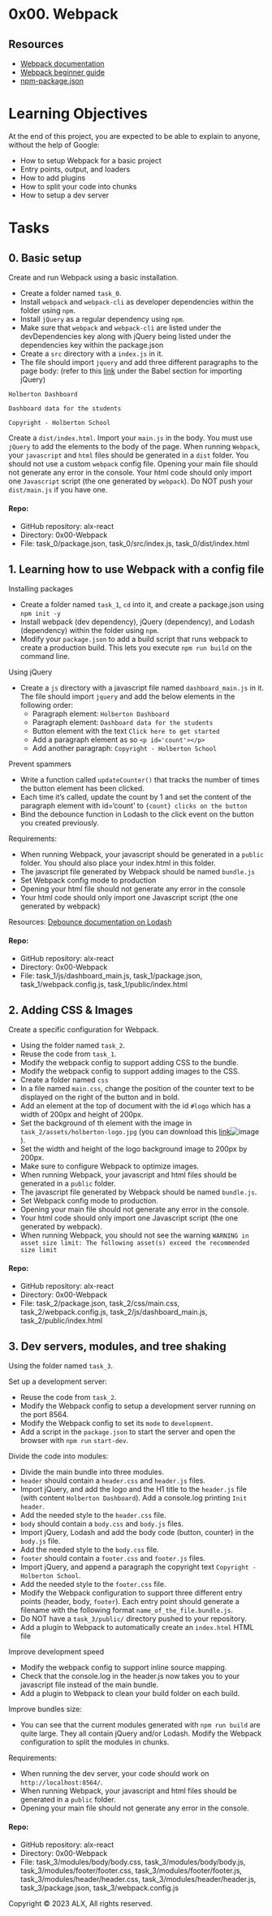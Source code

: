 # 0x00. Webpack
## Resources
* [Webpack documentation](https://webpack.js.org/concepts/)
* [Webpack beginner guide](https://www.sitepoint.com/webpack-beginner-guide/)
* [npm-package.json](https://docs.npmjs.com/cli/v10/configuring-npm/package-json)
# Learning Objectives
At the end of this project, you are expected to be able to explain to anyone, without the help of Google:
* How to setup Webpack for a basic project
* Entry points, output, and loaders
* How to add plugins
* How to split your code into chunks
* How to setup a dev server
# Tasks
## 0. Basic setup
Create and run Webpack using a basic installation.
* Create a folder named `task_0`.
* Install `webpack` and `webpack-cli` as developer dependencies within the folder using `npm`.
* Install `jQuery` as a regular dependency using `npm`.
* Make sure that `webpack` and `webpack-cli` are listed under the devDependencies key along with jQuery being listed under the dependencies key within the package.json
* Create a `src` directory with a `index.js` in it.
* The file should import `jquery` and add three different paragraphs to the page body: (refer to this [link](https://www.npmjs.com/package/jquery#including-jquery) under the Babel section for importing jQuery)
```
Holberton Dashboard

Dashboard data for the students

Copyright - Holberton School
```
Create a `dist/index.html`. Import your `main.js` in the body.
You must use `jQuery` to add the elements to the body of the page.
When running `Webpack`, your `javascript` and `html` files should be generated in a `dist` folder.
You should not use a custom `webpack` config file.
Opening your main file should not generate any error in the console.
Your html code should only import one `Javascript` script (the one generated by `webpack`).
Do NOT push your `dist/main.js` if you have one.
#### Repo:
* GitHub repository: alx-react
* Directory: 0x00-Webpack
* File: task_0/package.json, task_0/src/index.js, task_0/dist/index.html
   
## 1. Learning how to use Webpack with a config file
Installing packages
* Create a folder named `task_1`, `cd` into it, and create a package.json using `npm init -y`
* Install webpack (dev dependency), jQuery (dependency), and Lodash (dependency) within the folder using `npm`.
* Modify your `package.json` to add a build script that runs webpack to create a production build. This lets you execute `npm run build` on the command line.

Using jQuery
* Create a `js` directory with a javascript file named `dashboard_main.js` in it. The file should import `jquery` and add the below elements in the following order:
  * Paragraph element: `Holberton Dashboard`
  * Paragraph element: `Dashboard data for the students`
  * Button element with the text `Click here to get started`
  * Add a paragraph element as so `<p id='count'></p>`
  * Add another paragraph: `Copyright - Holberton School`

Prevent spammers
* Write a function called `updateCounter()` that tracks the number of times the button element has been clicked.
* Each time it’s called, update the count by 1 and set the content of the paragraph element with id=‘count’ to `{count} clicks on the button`
* Bind the debounce function in Lodash to the click event on the button you created previously.

Requirements:
* When running Webpack, your javascript should be generated in a `public` folder. You should also place your index.html in this folder.
* The javascript file generated by Webpack should be named `bundle.js`
* Set Webpack config mode to production
* Opening your html file should not generate any error in the console
* Your html code should only import one Javascript script (the one generated by webpack)

Resources:
[Debounce documentation on Lodash](https://lodash.com/docs/#debounce)
#### Repo:
* GitHub repository: alx-react
* Directory: 0x00-Webpack
* File: task_1/js/dashboard_main.js, task_1/package.json, task_1/webpack.config.js, task_1/public/index.html
   
## 2. Adding CSS & Images
Create a specific configuration for Webpack.
* Using the folder named `task_2`.
* Reuse the code from `task_1`.
* Modify the webpack config to support adding CSS to the bundle.
* Modify the webpack config to support adding images to the CSS.
* Create a folder named `css`
* In a file named `main.css`, change the position of the counter text to be displayed on the right of the button and in bold.
* Add an element at the top of document with the id `#logo` which has a width of 200px and height of 200px.
* Set the background of th element with the image in `task_2/assets/holberton-logo.jpg` (you can download this [link]()![image](https://github.com/gillohsylvia/alx-react/assets/104779232/dbf4e5b1-1eab-4c28-8933-f4e7e142edbd)
).
* Set the width and height of the logo background image to 200px by 200px.
* Make sure to configure Webpack to optimize images.
* When running Webpack, your javascript and html files should be generated in a `public` folder.
* The javascript file generated by Webpack should be named `bundle.js`.
* Set Webpack config mode to production.
* Opening your main file should not generate any error in the console.
* Your html code should only import one Javascript script (the one generated by webpack).
* When running Webpack, you should not see the warning `WARNING in asset size limit: The following asset(s) exceed the recommended size limit`
#### Repo:
* GitHub repository: alx-react
* Directory: 0x00-Webpack
* File: task_2/package.json, task_2/css/main.css, task_2/webpack.config.js, task_2/js/dashboard_main.js, task_2/public/index.html
    
## 3. Dev servers, modules, and tree shaking
Using the folder named `task_3`. 

Set up a development server:
* Reuse the code from `task_2`.
* Modify the Webpack config to setup a development server running on the port 8564.
* Modify the Webpack config to set its `mode` to `development`.
* Add a script in the `package.json` to start the server and open the browser with `npm run` `start-dev`.

Divide the code into modules:
* Divide the main bundle into three modules.
* `header` should contain a `header.css` and `header.js` files.
* Import jQuery, and add the logo and the H1 title to the `header.js` file (with content `Holberton Dashboard`). Add a console.log printing `Init header`.
* Add the needed style to the `header.css` file.
* `body` should contain a `body.css` and `body.js` files.
* Import jQuery, Lodash and add the body code (button, counter) in the `body.js` file.
* Add the needed style to the `body.css` file.
* `footer` should contain a `footer.css` and `footer.js` files.
* Import jQuery, and append a paragraph the copyright text `Copyright - Holberton School`.
* Add the needed style to the `footer.css` file.
* Modify the Webpack configuration to support three different entry points (header, body, `footer`). Each entry point should generate a filename with the following format `name_of_the_file.bundle.js`.
* Do NOT have a `task_3/public/` directory pushed to your repository.
* Add a plugin to Webpack to automatically create an `index.html` HTML file

Improve development speed
* Modify the webpack config to support inline source mapping.
* Check that the console.log in the header.js now takes you to your javascript file instead of the main bundle.
* Add a plugin to Webpack to clean your build folder on each build.

Improve bundles size:
* You can see that the current modules generated with `npm run build` are quite large. They all contain jQuery and/or Lodash. Modify the Webpack configuration to split the modules in chunks.

Requirements:
* When running the dev server, your code should work on `http://localhost:8564/`.
* When running Webpack, your javascript and html files should be generated in a `public` folder.
* Opening your main file should not generate any error in the console.
#### Repo:
* GitHub repository: alx-react
* Directory: 0x00-Webpack
* File: task_3/modules/body/body.css, task_3/modules/body/body.js, task_3/modules/footer/footer.css, task_3/modules/footer/footer.js, task_3/modules/header/header.css, task_3/modules/header/header.js, task_3/package.json, task_3/webpack.config.js
   
Copyright © 2023 ALX, All rights reserved.


